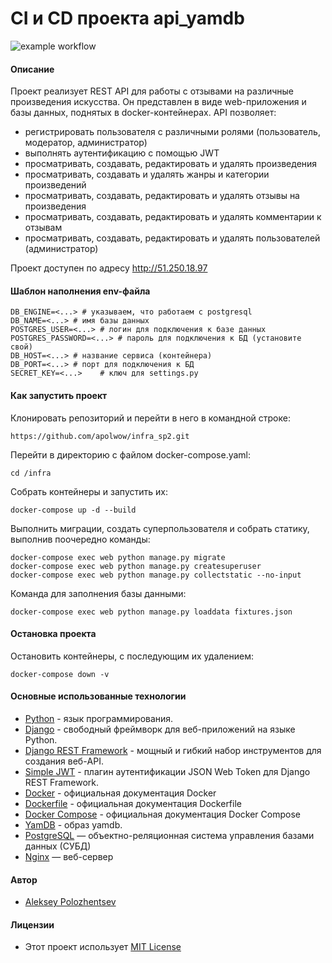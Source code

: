 # CI и CD проекта api_yamdb

![example workflow](https://github.com/apolwow/yamdb_final/actions/workflows/yamdb_workflow.yml/badge.svg)

#### Описание
Проект реализует REST API для работы с отзывами на различные произведения искусства.
Он представлен в виде web-приложения и базы данных, поднятых в docker-контейнерах.
API позволяет:

* 	регистрировать пользователя с различными ролями (пользователь, модератор, администратор)
* 	выполнять аутентификацию с помощью JWT
* 	просматривать, создавать, редактировать и удалять произведения
* 	просматривать, создавать и удалять жанры и категории произведений
* 	просматривать, создавать, редактировать и удалять отзывы на произведения
* 	просматривать, создавать, редактировать и удалять комментарии к отзывам
* 	просматривать, создавать, редактировать и удалять пользователей (администратор)

Проект доступен по адресу http://51.250.18.97

#### Шаблон наполнения env-файла

```
DB_ENGINE=<...> # указываем, что работаем с postgresql
DB_NAME=<...> # имя базы данных
POSTGRES_USER=<...> # логин для подключения к базе данных
POSTGRES_PASSWORD=<...> # пароль для подключения к БД (установите свой)
DB_HOST=<...> # название сервиса (контейнера)
DB_PORT=<...> # порт для подключения к БД
SECRET_KEY=<...>	# ключ для settings.py
```

#### Как запустить проект
Клонировать репозиторий и перейти в него в командной строке:

`https://github.com/apolwow/infra_sp2.git`

Перейти в директорию с файлом docker-compose.yaml:

`cd /infra`

Собрать контейнеры и запустить их:

`docker-compose up -d --build`

Выполнить миграции, создать суперпользователя и собрать статику, выполнив поочередно команды:

```
docker-compose exec web python manage.py migrate
docker-compose exec web python manage.py createsuperuser
docker-compose exec web python manage.py collectstatic --no-input
```

Команда для заполнения базы данными:

`docker-compose exec web python manage.py loaddata fixtures.json`

#### Остановка проекта
Остановить контейнеры, с последующим их удалением:

`docker-compose down -v`

#### Основные использованные технологии

- [Python](https://www.python.org/) - язык программирования.
- [Django](https://www.djangoproject.com/) - свободный фреймворк для веб-приложений на языке Python.
- [Django REST Framework](https://www.django-rest-framework.org/) - мощный и гибкий набор инструментов для создания веб-API.
- [Simple JWT](https://django-rest-framework-simplejwt.readthedocs.io/en/latest/) - плагин аутентификации JSON Web Token для Django REST Framework.
- [Docker](https://docs.docker.com/) - официальная документация Docker
- [Dockerfile](https://docs.docker.com/engine/reference/builder/) - официальная документация Dockerfile
- [Docker Compose](https://docs.docker.com/compose/) - официальная документация Docker Compose
- [YamDB](https://hub.docker.com/repository/docker/apolwow/yamdb_final) - образ yamdb.
- [PostgreSQL](https://hub.docker.com/_/postgres) — объектно-реляционная система управления базами данных (СУБД)
- [Nginx](https://hub.docker.com/_/nginx) — веб-сервер

#### Автор

- [Aleksey Polozhentsev](https://github.com/apolwow)

#### Лицензии

- Этот проект использует [MIT License](https://opensource.org/licenses/MIT)